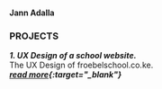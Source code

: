 #### Jann Adalla
### <b>PROJECTS</b>


***1. UX Design of a school website.*** <br>
The UX Design of froebelschool.co.ke. <br>
***[read more](https://jr000010.github.io/Froebel-UX-Desin/){:target="_blank"}***


